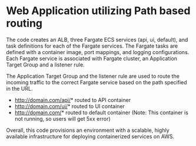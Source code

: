 # Web Application utilizing Path based routing

The code creates an ALB, three Fargate ECS services (api, ui, default), and task definitions for each of the Fargate services. 
The Fargate tasks are defined with a container image, port mappings, and logging configurations. 
Each Fargate service is associated with Fargate cluster, an Application Target Group and a listener rule.

The Application Target Group and the listener rule are used to route the incoming traffic to the correct Fargate service based on the path specified in the URL.
- http://domain.com/api/* routed to API container
- http://domain.com/ui/* routed to UI container
- http://domain.com/* routed to default container (Note: This container is not running, so users will get 5xx error)

Overall, this code provisions an environment with a scalable, highly available infrastructure for deploying containerized services on AWS.
